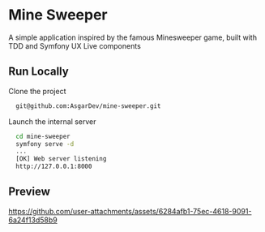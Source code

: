 
# Mine Sweeper
A simple application inspired by the famous Minesweeper game, built with TDD and Symfony UX Live components

## Run Locally

Clone the project

```bash
  git@github.com:AsgarDev/mine-sweeper.git
```

Launch the internal server

```bash
  cd mine-sweeper
  symfony serve -d
  ...
  [OK] Web server listening
  http://127.0.0.1:8000
```

## Preview

https://github.com/user-attachments/assets/6284afb1-75ec-4618-9091-6a24f13d58b9







